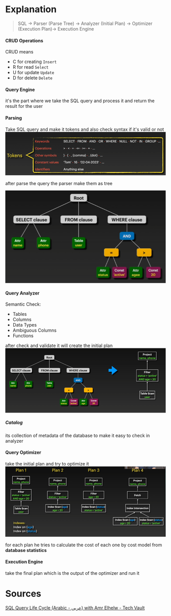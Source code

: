 # Explanation 
>SQL → Parser (Parse Tree) → Analyzer (Initial Plan) → Optimizer (Execution Plan)→ Execution Engine 
#### CRUD Operations
CRUD means
- C for creating `Insert` 
- R for read `Select` 
- U for update `Update` 
- D for delete `Delete` 
#### Query Engine
it's the part where we take the SQL query and process it and return the result for the user
#### Parsing
Take SQL query and make it tokens and also check syntax if it's valid or not
![](Pasted%20image%2020250520081825.png)

after parse the query the parser make them as tree

![](Pasted%20image%2020250520082159.png)
#### Query Analyzer 
Semantic Check:
- Tables
- Columns
- Data Types
- Ambiguous Columns
- Functions 

after check and validate it will create the initial plan
![](Pasted%20image%2020250520082626.png)
##### Catalog
its collection of metadata of the database to make it easy to check in analyzer 
#### Query Optimizer
take the initial plan and try to optimize it 
![](Pasted%20image%2020250520083546.png)

for each plan he tries to calculate the cost of each one by cost model from **database statistics** 
#### Execution Engine
take the final plan which is the output of the optimizer and run it 
# Sources
[SQL Query Life Cycle (Arabic - عربي) with Amr Elhelw - Tech Vault](https://www.youtube.com/watch?v=SEKF4u6Ovyw&list=PLE8kQVoC67PzGwMMsSk3C8MvfAqcYjusF&index=9&pp=iAQB "SQL Query Life Cycle (Arabic - عربي) with Amr Elhelw - Tech Vault") 

